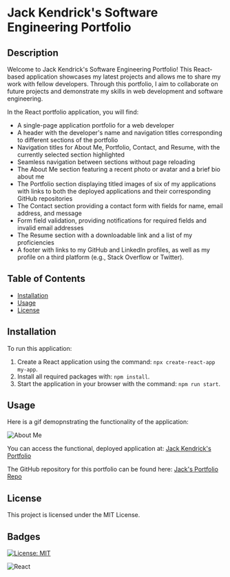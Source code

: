 # Jack Kendrick's Software Engineering Portfolio 

## Description

Welcome to Jack Kendrick's Software Engineering Portfolio! This React-based application showcases my latest projects and allows me to share my work with fellow developers. Through this portfolio, I aim to collaborate on future projects and demonstrate my skills in web development and software engineering.

In the React portfolio application, you will find:

- A single-page application portfolio for a web developer
- A header with the developer's name and navigation titles corresponding to different sections of the portfolio
- Navigation titles for About Me, Portfolio, Contact, and Resume, with the currently selected section highlighted
- Seamless navigation between sections without page reloading
- The About Me section featuring a recent photo or avatar and a brief bio about me
- The Portfolio section displaying titled images of six of my applications with links to both the deployed applications and their corresponding GitHub repositories
- The Contact section providing a contact form with fields for name, email address, and message
- Form field validation, providing notifications for required fields and invalid email addresses
- The Resume section with a downloadable link and a list of my proficiencies
- A footer with links to my GitHub and LinkedIn profiles, as well as my profile on a third platform (e.g., Stack Overflow or Twitter).

## Table of Contents

- [Installation](#installation)
- [Usage](#usage)
- [License](#license)

## Installation

To run this application:

1. Create a React application using the command: `npx create-react-app my-app`.
2. Install all required packages with: `npm install`.
3. Start the application in your browser with the command: `npm run start`.

## Usage

Here is a gif demopnstrating the functionality of the application:

![About Me](./src/images/reactdemo.gif)

You can access the functional, deployed application at: [Jack Kendrick's Portfolio](https://jackkendrick.github.io/Portfolio-Page/)

The GitHub repository for this portfolio can be found here: [Jack's Portfolio Repo](https://github.com/jackckendrick/Jacks-portfolio)

## License

This project is licensed under the MIT License.

## Badges

[![License: MIT](https://img.shields.io/badge/License-MIT-yellow.svg)](https://opensource.org/licenses/MIT)

![React](https://img.shields.io/badge/react-%2320232a.svg?style=for-the-badge&logo=react&logoColor=%2361DAFB)
